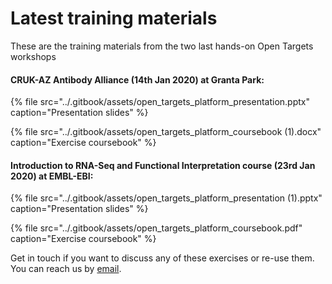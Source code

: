 # Latest training materials

These are the training materials from the two last hands-on Open Targets workshops

#### CRUK-AZ Antibody Alliance \(14th Jan 2020\) at Granta Park:

{% file src="../.gitbook/assets/open\_targets\_platform\_presentation.pptx" caption="Presentation slides" %}

{% file src="../.gitbook/assets/open\_targets\_platform\_coursebook \(1\).docx" caption="Exercise coursebook" %}

#### Introduction to RNA-Seq and Functional Interpretation course \(23rd Jan 2020\) at EMBL-EBI:

{% file src="../.gitbook/assets/open\_targets\_platform\_presentation \(1\).pptx" caption="Presentation slides" %}

{% file src="../.gitbook/assets/open\_targets\_platform\_coursebook.pdf" caption="Exercise coursebook" %}

Get in touch if you want to discuss any of these exercises or re-use them. You can reach us by [email](mailto:support@targetvalidation.org).

